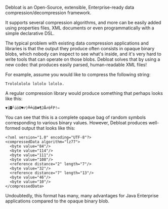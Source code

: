 Debloat is an Open-Source, extensible, Enterprise-ready data compression/decompression framework.

It supports several compression algorithms, and more can be easily added using properties files, XML documents or even programmatically with a simple declarative DSL.

The typical problem with existing data compression applications and libraries is that the output they produce often consists in opaque binary blobs, which nobody can inspect to see what's inside, and it's very hard to write tools that can operate on those blobs. Debloat solves that by using a new codec that produces easily parsed, human-readable XML files!

For example, assume you would like to compress the following string:

`Trololololo lololo lololo.`

A regular compression library would produce something that perhaps looks like this:

`▼ï◘┘üöO♥♂)╩╧üB♣¶JÅ♂ê╝P!←`

You can see that this is a complete opaque bag of random symbols corresponding to various binary values. However, Debloat produces well-formed output that looks like this:

```
<?xml version="1.0" encoding="UTF-8"?>
<compressedData algorithm="lz77">
  <byte value="84"/>
  <byte value="114"/>
  <byte value="111"/>
  <byte value="108"/>
  <reference distance="2" length="7"/>
  <byte value="32"/>
  <reference distance="7" length="13"/>
  <byte value="46"/>
  <byte value="10"/>
</compressedData>
```

Undoubtedly, this format has many, many advantages for Java Enterprise applications compared to the opaque binary blob.
